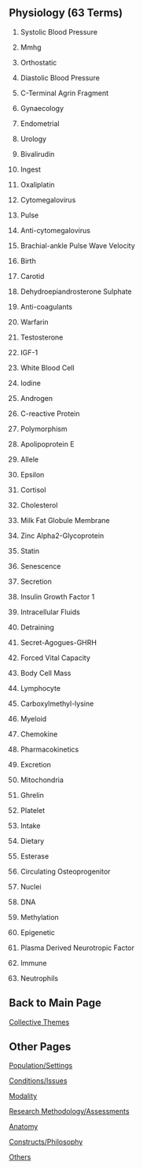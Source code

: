 ## Physiology (63 Terms)

1. Systolic Blood Pressure 

2. Mmhg

3. Orthostatic 

4. Diastolic Blood Pressure 

5. C-Terminal Agrin Fragment 

6. Gynaecology 

7. Endometrial 

8. Urology 

9. Bivalirudin

10. Ingest 

11. Oxaliplatin 

12. Cytomegalovirus 

13. Pulse 

14. Anti-cytomegalovirus 

15. Brachial-ankle Pulse Wave Velocity 

16. Birth 

17. Carotid 

18. Dehydroepiandrosterone Sulphate 

19. Anti-coagulants 

20. Warfarin 

21. Testosterone 

22. IGF-1 

23. White Blood Cell 

24. Iodine 

25. Androgen 

26. C-reactive Protein

27. Polymorphism 

28. Apolipoprotein E

29. Allele

30. Epsilon

31. Cortisol 

32. Cholesterol 

33. Milk Fat Globule Membrane 

34. Zinc Alpha2-Glycoprotein 

35. Statin 

36. Senescence

37. Secretion 

38. Insulin Growth Factor 1 

39. Intracellular Fluids 

40. Detraining 

41. Secret-Agogues-GHRH

42. Forced Vital Capacity 

43. Body Cell Mass 

44. Lymphocyte 

45. Carboxylmethyl-lysine

46. Myeloid

47. Chemokine

48. Pharmacokinetics

49. Excretion

50. Mitochondria 

51. Ghrelin 

52. Platelet 

53. Intake 

54. Dietary 

55. Esterase

56. Circulating Osteoprogenitor

57. Nuclei 

58. DNA

59. Methylation 

60. Epigenetic 

61. Plasma Derived Neurotropic Factor 

62. Immune 

63. Neutrophils

## Back to Main Page
[Collective Themes](index.md)

## Other Pages 
[Population/Settings](populationsettings.md)

[Conditions/Issues](conditionsissues.md)

[Modality](modality.md)

[Research Methodology/Assessments](researchmethodologyassessments.md)

[Anatomy](anatomy.md)

[Constructs/Philosophy](constructsphilosophy.md)

[Others](others.md)
